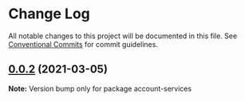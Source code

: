 # Change Log

All notable changes to this project will be documented in this file.
See [Conventional Commits](https://conventionalcommits.org) for commit guidelines.

## [0.0.2](https://github.com/itunedy/itunedy-chat/compare/v0.0.1...v0.0.2) (2021-03-05)

**Note:** Version bump only for package account-services
